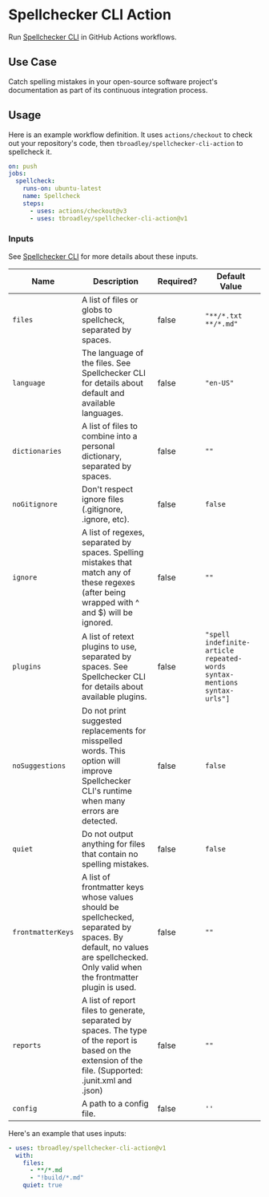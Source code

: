 # Spellchecker CLI Action

Run [Spellchecker CLI](https://github.com/tbroadley/spellchecker-cli) in GitHub Actions workflows.

## Use Case

Catch spelling mistakes in your open-source software project's documentation as part of its continuous integration process.

## Usage

Here is an example workflow definition. It uses `actions/checkout` to check out your repository's code, then `tbroadley/spellchecker-cli-action` to spellcheck it.

```yaml
on: push
jobs:
  spellcheck:
    runs-on: ubuntu-latest
    name: Spellcheck
    steps:
      - uses: actions/checkout@v3
      - uses: tbroadley/spellchecker-cli-action@v1
```

### Inputs

See [Spellchecker CLI](https://github.com/tbroadley/spellchecker-cli) for more details about these inputs.

| Name              | Description                                                                                                                                                                  | Required? | Default Value                                                            |
| ----------------- | ---------------------------------------------------------------------------------------------------------------------------------------------------------------------------- | --------- | ------------------------------------------------------------------------ |
| `files`           | A list of files or globs to spellcheck, separated by spaces.                                                                                                                 | false     | `"**/*.txt **/*.md"`                                                     |
| `language`        | The language of the files. See Spellchecker CLI for details about default and available languages.                                                                           | false     | `"en-US"`                                                                |
| `dictionaries`    | A list of files to combine into a personal dictionary, separated by spaces.                                                                                                  | false     | `""`                                                                     |
| `noGitignore`     | Don't respect ignore files (.gitignore, .ignore, etc).                                                                                                                       | false     | `false`                                                                  |
| `ignore`          | A list of regexes, separated by spaces. Spelling mistakes that match any of these regexes (after being wrapped with ^ and $) will be ignored.                                | false     | `""`                                                                     |
| `plugins`         | A list of retext plugins to use, separated by spaces. See Spellchecker CLI for details about available plugins.                                                              | false     | `"spell indefinite-article repeated-words syntax-mentions syntax-urls"]` |
| `noSuggestions`   | Do not print suggested replacements for misspelled words. This option will improve Spellchecker CLI's runtime when many errors are detected.                                 | false     | `false`                                                                  |
| `quiet`           | Do not output anything for files that contain no spelling mistakes.                                                                                                          | false     | `false`                                                                  |
| `frontmatterKeys` | A list of frontmatter keys whose values should be spellchecked, separated by spaces. By default, no values are spellchecked. Only valid when the frontmatter plugin is used. | false     | `""`                                                                     |
| `reports`         | A list of report files to generate, separated by spaces. The type of the report is based on the extension of the file. (Supported: .junit.xml and .json)                     | false     | `""`                                                                     |
| `config`          | A path to a config file.                                                                                                                                                     | false     | `''`                                                                     |

Here's an example that uses inputs:

```yaml
- uses: tbroadley/spellchecker-cli-action@v1
  with:
    files:
      - **/*.md
      - "!build/*.md"
    quiet: true
```
